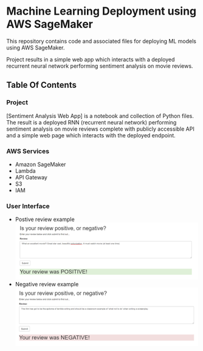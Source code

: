 # Machine Learning Deployment using AWS SageMaker

This repository contains code and associated files for deploying ML models using AWS SageMaker.

Project results in a simple web app which interacts with a deployed recurrent neural network performing sentiment analysis on movie reviews.

## Table Of Contents

### Project

[Sentiment Analysis Web App] is a notebook and collection of Python files. The result is a deployed RNN (recurrent neural network) performing sentiment analysis on movie reviews complete with publicly accessible API and a simple web page which interacts with the deployed endpoint.

### AWS Services

- Amazon SageMaker
- Lambda
- API Gateway
- S3
- IAM

### User Interface
- Postive review example
![screenshot - positive review](./readme-assets/positive-review.png?raw=true)
- Negative review example
![screenshot - negative review](./readme-assets/negative-review.png?raw=true)
